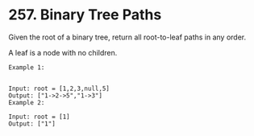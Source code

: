 # 257. Binary Tree Paths

Given the root of a binary tree, return all root-to-leaf paths in any order.

A leaf is a node with no children.


```
Example 1:


Input: root = [1,2,3,null,5]
Output: ["1->2->5","1->3"]
Example 2:

Input: root = [1]
Output: ["1"]
```